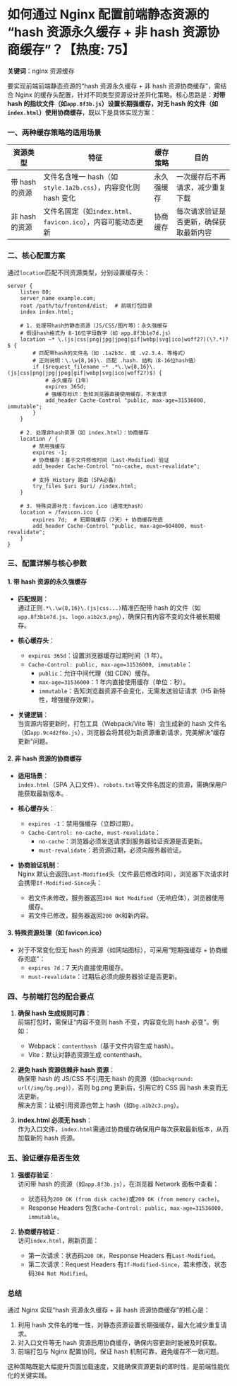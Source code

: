 # 如何通过 Nginx 配置前端静态资源的 “hash 资源永久缓存 + 非 hash 资源协商缓存”？【热度: 75】

**关键词**：nginx 资源缓存

要实现前端前端静态资源的“hash 资源永久缓存 + 非 hash 资源协商缓存”，需结合 Nginx 的缓存头配置，针对不同类型资源设计差异化策略。核心思路是：**对带 hash 的指纹文件（如`app.8f3b.js`）设置长期强缓存，对无 hash 的文件（如`index.html`）使用协商缓存**，既以下是具体实现方案：

### 一、两种缓存策略的适用场景

| 资源类型       | 特征                                                          | 缓存策略   | 目的                                   |
| -------------- | ------------------------------------------------------------- | ---------- | -------------------------------------- |
| 带 hash 的资源 | 文件名含唯一 hash（如`style.1a2b.css`），内容变化则 hash 变化 | 永久强缓存 | 一次缓存后不再请求，减少重复下载       |
| 非 hash 的资源 | 文件名固定（如`index.html`、`favicon.ico`），内容可能动态更新 | 协商缓存   | 每次请求验证是否更新，确保获取最新内容 |

### 二、核心配置方案

通过`location`匹配不同资源类型，分别设置缓存头：

```nginx
server {
    listen 80;
    server_name example.com;
    root /path/to/frontend/dist;  # 前端打包目录
    index index.html;

    # 1. 处理带hash的静态资源（JS/CSS/图片等）：永久强缓存
    # 假设hash格式为 8-16位字母数字（如 app.8f3b1e7d.js）
    location ~* \.(js|css|png|jpg|jpeg|gif|webp|svg|ico|woff2?)(\?.*)?$ {
        # 匹配带hash的文件名（如 .1a2b3c. 或 .v2.3.4. 等格式）
        # 正则说明：\.\w{8,16}\. 匹配 .hash. 结构（8-16位hash值）
        if ($request_filename ~* .*\.\w{8,16}\.(js|css|png|jpg|jpeg|gif|webp|svg|ico|woff2?)$) {
            # 永久缓存（1年）
            expires 365d;
            # 强缓存标识：告知浏览器直接使用缓存，不发请求
            add_header Cache-Control "public, max-age=31536000, immutable";
        }
    }

    # 2. 处理非hash资源（如 index.html）：协商缓存
    location / {
        # 禁用强缓存
        expires -1;
        # 协商缓存：基于文件修改时间（Last-Modified）验证
        add_header Cache-Control "no-cache, must-revalidate";

        # 支持 History 路由（SPA必备）
        try_files $uri $uri/ /index.html;
    }

    # 3. 特殊资源补充：favicon.ico（通常无hash）
    location = /favicon.ico {
        expires 7d;  # 短期强缓存（7天）+ 协商缓存兜底
        add_header Cache-Control "public, max-age=604800, must-revalidate";
    }
}
```

### 三、配置详解与核心参数

#### 1. 带 hash 资源的永久强缓存

- **匹配规则**：  
  通过正则`.*\.\w{8,16}\.(js|css...)`精准匹配带 hash 的文件（如`app.8f3b1e7d.js`、`logo.a1b2c3.png`），确保只有内容不变的文件被长期缓存。

- **核心缓存头**：

  - `expires 365d`：设置浏览器缓存过期时间（1 年）。
  - `Cache-Control: public, max-age=31536000, immutable`：
    - `public`：允许中间代理（如 CDN）缓存。
    - `max-age=31536000`：1 年内直接使用缓存（单位：秒）。
    - `immutable`：告知浏览器资源不会变化，无需发送验证请求（H5 新特性，增强缓存效果）。

- **关键逻辑**：  
  当资源内容更新时，打包工具（Webpack/Vite 等）会生成新的 hash 文件名（如`app.9c4d2f8e.js`），浏览器会将其视为新资源重新请求，完美解决“缓存更新”问题。

#### 2. 非 hash 资源的协商缓存

- **适用场景**：  
  `index.html`（SPA 入口文件）、`robots.txt`等文件名固定的资源，需确保用户能获取最新版本。

- **核心缓存头**：

  - `expires -1`：禁用强缓存（立即过期）。
  - `Cache-Control: no-cache, must-revalidate`：
    - `no-cache`：浏览器必须发送请求到服务器验证资源是否更新。
    - `must-revalidate`：若资源过期，必须向服务器验证。

- **协商验证机制**：  
  Nginx 默认会返回`Last-Modified`头（文件最后修改时间），浏览器下次请求时会携带`If-Modified-Since`头：
  - 若文件未修改，服务器返回`304 Not Modified`（无响应体），浏览器使用缓存。
  - 若文件已修改，服务器返回`200 OK`和新内容。

#### 3. 特殊资源处理（如 favicon.ico）

- 对于不常变化但无 hash 的资源（如网站图标），可采用“短期强缓存 + 协商缓存兜底”：
  - `expires 7d`：7 天内直接使用缓存。
  - `must-revalidate`：过期后必须向服务器验证是否更新。

### 四、与前端打包的配合要点

1. **确保 hash 生成规则可靠**：  
   前端打包时，需保证“内容不变则 hash 不变，内容变化则 hash 必变”。例如：

   - Webpack：`contenthash`（基于文件内容生成 hash）。
   - Vite：默认对静态资源生成 contenthash。

2. **避免 hash 资源依赖非 hash 资源**：  
   确保带 hash 的 JS/CSS 不引用无 hash 的资源（如`background: url(/img/bg.png)`），否则 bg.png 更新后，引用它的 CSS 因 hash 未变而无法更新。  
   解决方案：让被引用资源也带上 hash（如`bg.a1b2c3.png`）。

3. **index.html 必须无 hash**：  
   作为入口文件，`index.html`需通过协商缓存确保用户每次获取最新版本，从而加载新的 hash 资源。

### 五、验证缓存是否生效

1. **强缓存验证**：  
   访问带 hash 的资源（如`app.8f3b.js`），在浏览器 Network 面板中查看：

   - 状态码为`200 OK (from disk cache)`或`200 OK (from memory cache)`。
   - Response Headers 包含`Cache-Control: public, max-age=31536000, immutable`。

2. **协商缓存验证**：  
   访问`index.html`，刷新页面：
   - 第一次请求：状态码`200 OK`，Response Headers 有`Last-Modified`。
   - 第二次请求：Request Headers 有`If-Modified-Since`，若未修改，状态码`304 Not Modified`。

### 总结

通过 Nginx 实现“hash 资源永久缓存 + 非 hash 资源协商缓存”的核心是：

1. 利用 hash 文件名的唯一性，对静态资源设置长期强缓存，最大化减少重复请求。
2. 对入口文件等无 hash 资源启用协商缓存，确保内容更新时能被及时获取。
3. 前端打包与 Nginx 配置协同，保证 hash 机制可靠，避免缓存不一致问题。

这种策略既能大幅提升页面加载速度，又能确保资源更新的即时性，是前端性能优化的关键实践。